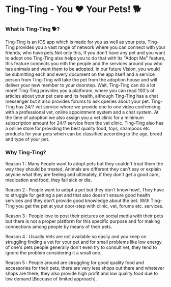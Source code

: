 # Ting-Ting - You ❤️ Your Pets! 🐕

### What is Ting-Ting 🐕?
Ting-Ting is an IOS app which is made for you as well as your pets, Ting-Ting provides you a vast range of network where you can connect with your friends, who have pets.Not only this, If you don't have any pet and you want to adopt one Ting-Ting also helps you to do that with its "Adopt Me" feature, this feature connects you eith the people and the services around you who has animals and want them to be adopted. In our future Vision, you would be submitting each and every document on the app itself and a service person from Ting-Ting will take the pet from the adoption house and will deliver your new member to your doorstep.
Wait, Ting-Ting can do a lot more! Ting-Ting provides you a platforam, where you can read 100's of articles about your pet care and its health, although Ting-Ting has a chat messenger but it also provides forums to ask queries about your pet.
Ting-Ting has 24/7 vet service where we provide one to one video confrencing with a professional vet, online appointment system and a chat system. At the time of adoption we also assign you a vet clinic for a minimum subscription amount for 24/7 service from the vet clinic.
Ting-Ting also has a online store for providing the best quality food, toys, shampoos etc products for your pets which can be classified according to the age, breed and type of your pet.


### Why Ting-Ting?

Reason 1 : Many People want to adopt pets but they couldn't treat them the way they should be treated, Animals are different they can't say or explain anyone what they are feeling and ultimately, if they don't get a good care, medication and food, they fall sick or die.

Reason 2 : People want to adopt a pet but they don't know how!, They have to struggle for getting a pet and that also doesn't ensure good health services and they don't provide good knowledge about the pet. With Ting-Ting you get the pet at your door-step with clinic, vet, forums etc. services.

Reason 3 : People love to post their pictures on social media with their pets but there is not a proper platform for this specific purpose and for making connections among people by means of their pets.

Reason 4 : Usually Vets are not available so easily and you keep on struggling finding a vet for your pet and for small problems like low energy of one's pets people generally  don't even try to consult vet, they tend to ignore the problem considering it a small one.

Reason 5 : People around are struggling for good quality food and accessories for their pets, there are very less shops out there and whatever shops are there, they also provide high profit and low quality food due to low demand [Becuase of limited approach].
